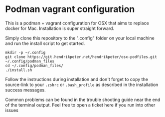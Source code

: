 # Podman vagrant configuration

This is a podman + vagrant configuration for OSX that aims to replace docker for
Mac. Installation is super straight forward.

Simply clone this repository to the ".config" folder on your local machine and
run the install script to get started.

```
mkdir -p ~/.config
git clone https://git.hendrikpeter.net/hendrikpeter/osx-podfiles.git ~/.config/podman_files
cd ~/.config/podman_files/
./install.sh
```

Follow the instructions during installation and don't forget to copy the
source-link to your `.zshrc` or `.bash_profile` as described in the installation
success messages.

Common problems can be found in the trouble shooting guide near the end of the
terminal output. Feel free to open a ticket here if you run into other issues

